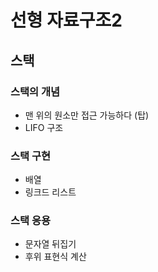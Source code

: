 # 선형 자료구조2

## 스택

### 스택의 개념
- 맨 위의 원소만 접근 가능하다 (탑)
- LIFO 구조

### 스택 구현
- 배열
- 링크드 리스트

### 스택 응용
- 문자열 뒤집기
- 후위 표현식 계산
